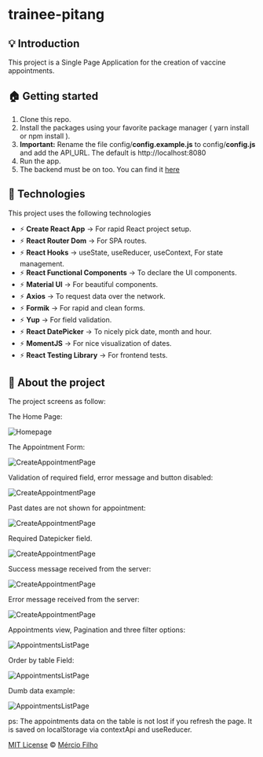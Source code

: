 # trainee-pitang

## :bulb: Introduction 

This project is a Single Page Application for the creation of vaccine appointments.

## :house: Getting started

1. Clone this repo.
2. Install the packages using your favorite package manager ( yarn install or npm install ).
3. **Important:** Rename the file config/**config.example.js** to config/**config.js** and add the API_URL. The default is http://localhost:8080
4. Run the app.
5. The backend must be on too. You can find it [here](https://github.com/merciof/trainee-pitang-backend)

## :tada: Technologies

This project uses the following technologies

- :zap: **Create React App** -> For rapid React project setup.
- :zap: **React Router Dom** -> For SPA routes.
- :zap: **React Hooks** -> useState, useReducer, useContext, For state management.
- :zap: **React Functional Components** -> To declare the UI components.
- :zap: **Material UI** -> For beautiful components. 
- :zap: **Axios** -> To request data over the network.
- :zap: **Formik** -> For rapid and clean forms.
- :zap: **Yup** -> For field validation.
- :zap: **React DatePicker** -> To nicely pick date, month and hour.
- :zap: **MomentJS** -> For nice visualization of dates.
- :zap: **React Testing Library** -> For frontend tests.

## :ticket: About the project

The project screens as follow: 

The Home Page:

![Homepage](https://i.imgur.com/aKMOVfl.png)

The Appointment Form:

![CreateAppointmentPage](https://i.imgur.com/cwBIMX2.png)

Validation of required field, error message and button disabled:

![CreateAppointmentPage](https://i.imgur.com/Hi7rwSH.png)

Past dates are not shown for appointment:

![CreateAppointmentPage](https://i.imgur.com/1WtJd3h.png)

Required Datepicker field.

![CreateAppointmentPage](https://i.imgur.com/Fc0fdCi.png)

Success message received from the server:

![CreateAppointmentPage](https://i.imgur.com/OuvSox1.png)

Error message received from the server:

![CreateAppointmentPage](https://i.imgur.com/4dND1pp.png)

Appointments view, Pagination and three filter options: 

![AppointmentsListPage](https://i.imgur.com/g8OTKni.png)

Order by table Field:

![AppointmentsListPage](https://i.imgur.com/CDqZqRF.png)

Dumb data example:

![AppointmentsListPage](https://i.imgur.com/xkNSGja.png)

ps: The appointments data on the table is not lost if you refresh the page. It is saved on localStorage via contextApi and useReducer.

[MIT License](./LICENSE) © [Mércio Filho](https://github.com/merciof)












